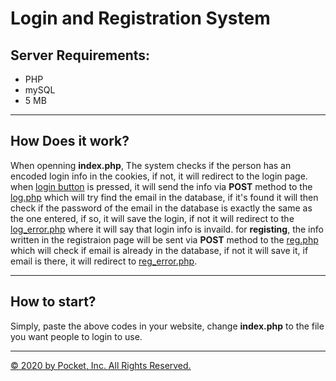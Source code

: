 # Login and Registration System

<h2>Server Requirements:</h2>
<ul>
  <li>PHP</li>
  <li>mySQL</li>
  <li>5 MB</li>
 </ul>
<hr>
<h2>How Does it work?</h2>
<p>When openning <b>index.php</b>, The system checks if the person has an encoded login info in the cookies, if not, it will redirect to the login page. when <u>login button</u> is pressed, it will send the info via <b>POST</b> method to the <u>log.php</u> which will try find the email in the database, if it's found it will then check if the password of the email in the database is exactly the same as the one entered, if so, it will save the login, if not it will redirect to the <u>log_error.php</u> where it will say that login info is invaild. for <b>registing</b>, the info written in the registraion page will be sent via <b>POST</b> method to the <u>reg.php</u> which will check if email is already in the database, if not it will save it, if email is there, it will redirect to <u>reg_error.php</u>.</p>
<hr>
<h2>How to start?</h2>
<p>Simply, paste the above codes in your website, change <b>index.php</b> to the file you want people to login to use.</p>
<hr>
<a href="http://pocket-inc.ml">&copy; 2020 by Pocket, Inc. All Rights Reserved.</a>
